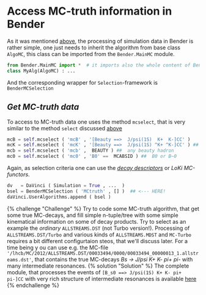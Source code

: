 # Access MC-truth information in Bender


As it was mentioned [above](simulation/README.md),  the processing of simulation data in Bender is rather simple, one just needs to inherit the algorithm from base class `AlgoMC`, this class can be imported from  the `Bender.MainMC` module.
```python
from Bender.MainMC import *  # it imports also the whole content of Bender.Main module 
class MyAlg(AlgoMC) : ...
```   
And the corresponding wrapper for `Selection`-framework is `BenderMCSelection`

## _Get MC-truth data_ 

To access to MC-truth data one uses the method `mcselect`, that is very similar to the method `select` discussed [above](../getting-started/firstalgorithms.md)
```python
mcB = self.mcselect ( 'mcB' , '[Beauty ==>  J/psi(1S)  K+  K-]CC' ) 
mcK = self.mcselect ( 'mcK' , '[Beauty ==>  J/psi(1S) ^K+ ^K-]CC' ) ## note marked components 
mcb = self.mcselect ( 'mcb' ,  BEAUTY ) ##  any beauty hadron 
mc0 = self.mcselect ( 'mc0' , 'B0' ==  MCABSID ) ##  B0 or B~0
```
Again, as selection criteria one can use the [_decay descriptors_](https://twiki.cern.ch/twiki/bin/view/LHCb/FAQ/LoKiNewDecayFinders) or _LoKi MC-functors_.
```python
dv   = DaVinci ( Simulation = True , ...  ) 
bsel = BenderMCSelection ( 'MCtruth' , [] )  ## <--- HERE! 
daVinci.UserAlgorithms.append ( bsel ) 
```
{% challenge "Challenge" %}
Try to code some MC-truth algorithm, that get some true MC-decays, and fill simple n-tuple/tree with some simple kinematical information on some of decay products.  Try to select as an example the _ordinary_ `ALLSTREAMS.DST`  (not Turbo version!). Processing of `ALLSTREAMS.DST/Turbo` and  various kinds of `ALLSTREAMS.MDST` and `MC-Turbo` requires a bit different configurtaion steos, that we'll discuss later. For a time being y ou can use e.g. the MC-file `'/lhcb/MC/2012/ALLSTREAMS.DST/00033494/0000/00033494_00000013_1.allstreams.dst'`, that contains the true MC-decays  _Bs -> J/psi K+ K- pi+ pi-_ with many intermediate resonances. 
{% solution "Solution" %}
The complete module, that processes the events of `[B_s0 ==> J/psi(1S) K+ K- pi+ pi-]CC` with very rich structure of intermediate resonances is available [here](https://gist.github.com/VanyaBelyaev/93a8aff4d305e3e68b3990142b133d0f)
{% endchallenge %}
